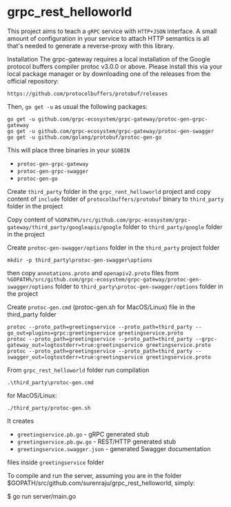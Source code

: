 # grpc_rest_helloworld

This project aims to teach a ```gRPC``` service with ```HTTP+JSON``` interface. A small amount of configuration in your service to attach HTTP semantics is all that's needed to generate a reverse-proxy with this library.

Installation
The grpc-gateway requires a local installation of the Google protocol buffers compiler protoc v3.0.0 or above. Please install this via your local package manager or by downloading one of the releases from the official repository:

```https://github.com/protocolbuffers/protobuf/releases```

Then, ```go get -u``` as usual the following packages:
```
go get -u github.com/grpc-ecosystem/grpc-gateway/protoc-gen-grpc-gateway
go get -u github.com/grpc-ecosystem/grpc-gateway/protoc-gen-swagger
go get -u github.com/golang/protobuf/protoc-gen-go
```
This will place three binaries in your ```$GOBIN```

- ```protoc-gen-grpc-gateway```
- ```protoc-gen-grpc-swagger```
- ```protoc-gen-go```

Create ```third_party``` folder in the ```grpc_rent_helloworld``` project and copy content of ```include``` folder of ```protocolbuffers/protobuf``` binary to ```third_party``` folder in the project

Copy content of ```%GOPATH%/src/github.com/grpc-ecosystem/grpc-gateway/third_party/googleapis/google``` folder to ```third_party/google``` folder in the project

Create ```protoc-gen-swagger/options``` folder in the ```third_party``` project folder 

```
mkdir -p third_party\protoc-gen-swagger\options
```

then copy ```annotations.proto``` and ```openapiv2.proto``` files from ```%GOPATH%/src/github.com/grpc-ecosystem/grpc-gateway/protoc-gen-swagger/options``` folder to ```third_party\protoc-gen-swagger/options``` folder in the project


Create ```protoc-gen.cmd``` (protoc-gen.sh for MacOS/Linux) file in the third_party folder
```
protoc --proto_path=greetingservice --proto_path=third_party --go_out=plugins=grpc:greetingservice greetingservice.proto
protoc --proto_path=greetingservice --proto_path=third_party --grpc-gateway_out=logtostderr=true:greetingservice greetingservice.proto
protoc --proto_path=greetingservice --proto_path=third_party --swagger_out=logtostderr=true:greetingservice greetingservice.proto
```

From ```grpc_rest_helloworld``` folder run compilation
```
.\third_party\protoc-gen.cmd
```

for MacOS/Linux:
```
./third_party/protoc-gen.sh
```
It creates 

- ```greetingservice.pb.go``` - gRPC generated stub
- ```greetingservice.pb.gw.go``` - REST/HTTP generated stub
- ```greetingservice.swagger.json``` - generated Swagger documentation 

files inside ```greetingservice``` folder


To compile and run the server, assuming you are in the folder $GOPATH/src/github.com/surenraju/grpc_rest_helloworld, simply:

$ go run server/main.go


